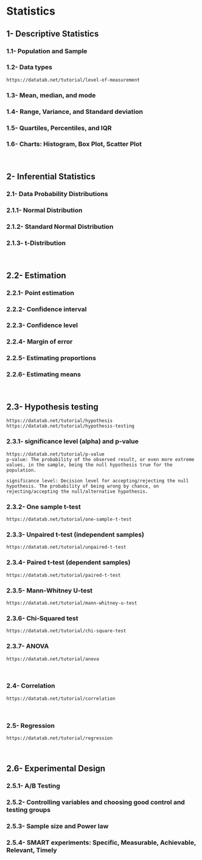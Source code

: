 # Statistics

## 1- Descriptive Statistics
### 1.1- Population and Sample
### 1.2- Data types
    https://datatab.net/tutorial/level-of-measurement

### 1.3- Mean, median, and mode
### 1.4- Range, Variance, and Standard deviation
### 1.5- Quartiles, Percentiles, and IQR
### 1.6- Charts: Histogram, Box Plot, Scatter Plot
<p>&nbsp;</p>

## 2- Inferential Statistics 
### 2.1- Data Probability Distributions
### 2.1.1- Normal Distribution
### 2.1.2- Standard Normal Distribution
### 2.1.3- t-Distribution
<p>&nbsp;</p>

## 2.2- Estimation
### 2.2.1- Point estimation
### 2.2.2- Confidence interval
### 2.2.3- Confidence level
### 2.2.4- Margin of error
### 2.2.5- Estimating proportions
### 2.2.6- Estimating means
<p>&nbsp;</p>

## 2.3- Hypothesis testing
    https://datatab.net/tutorial/hypothesis
    https://datatab.net/tutorial/hypothesis-testing

### 2.3.1- significance level (alpha) and p-value
    https://datatab.net/tutorial/p-value
    p-value: The probability of the observed result, or even more extreme values, in the sample, being the null hypothesis true for the population.

    significance level: Decision level for accepting/rejecting the null hypothesis. The probability of being wrong by chance, on rejecting/accepting the null/alternative hypothesis.

### 2.3.2- One sample t-test
    https://datatab.net/tutorial/one-sample-t-test

### 2.3.3- Unpaired t-test (independent samples)
    https://datatab.net/tutorial/unpaired-t-test

### 2.3.4- Paired t-test (dependent samples)
    https://datatab.net/tutorial/paired-t-test

### 2.3.5- Mann-Whitney U-test
    https://datatab.net/tutorial/mann-whitney-u-test

### 2.3.6- Chi-Squared test
    https://datatab.net/tutorial/chi-square-test

### 2.3.7- ANOVA
    https://datatab.net/tutorial/anova

<p>&nbsp;</p>

### 2.4- Correlation
    https://datatab.net/tutorial/correlation

<p>&nbsp;</p>

### 2.5- Regression
    https://datatab.net/tutorial/regression

<p>&nbsp;</p>

## 2.6- Experimental Design
### 2.5.1- A/B Testing
### 2.5.2- Controlling variables and choosing good control and testing groups
### 2.5.3- Sample size and Power law
### 2.5.4- SMART experiments: Specific, Measurable, Achievable, Relevant, Timely